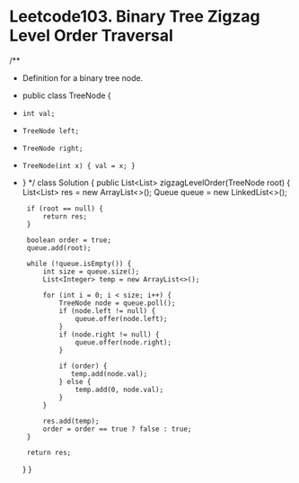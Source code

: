 # Leetcode103. Binary Tree Zigzag Level Order Traversal

/**
 * Definition for a binary tree node.
 * public class TreeNode {
 *     int val;
 *     TreeNode left;
 *     TreeNode right;
 *     TreeNode(int x) { val = x; }
 * }
 */
class Solution {
    public List<List<Integer>> zigzagLevelOrder(TreeNode root) {
        List<List<Integer>> res = new ArrayList<>();
        Queue<TreeNode> queue = new LinkedList<>();

        if (root == null) {
            return res;
        }

        boolean order = true;
        queue.add(root);

        while (!queue.isEmpty()) {
            int size = queue.size();
            List<Integer> temp = new ArrayList<>();

            for (int i = 0; i < size; i++) {
                TreeNode node = queue.poll();
                if (node.left != null) {
                    queue.offer(node.left);
                }
                if (node.right != null) {
                    queue.offer(node.right);
                }

                if (order) {
                   temp.add(node.val);
                } else {
                    temp.add(0, node.val);
                }
            }

            res.add(temp);
            order = order == true ? false : true;
        }

        return res;

    }
}
